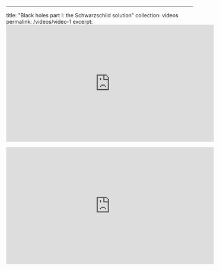 ---
title: "Black holes part I: the Schwarzschild solution"
collection: videos
permalink: /videos/video-1
excerpt: <iframe width="560" height="315" src="https://www.youtube.com/embed/IVnOOswguFY" title="YouTube video player" frameborder="0" allow="accelerometer; autoplay; clipboard-write; encrypted-media; gyroscope; picture-in-picture; web-share" allowfullscreen></iframe>

<iframe width="560" height="315" src="https://www.youtube.com/embed/IVnOOswguFY" title="YouTube video player" frameborder="0" allow="accelerometer; autoplay; clipboard-write; encrypted-media; gyroscope; picture-in-picture; web-share" allowfullscreen></iframe>
